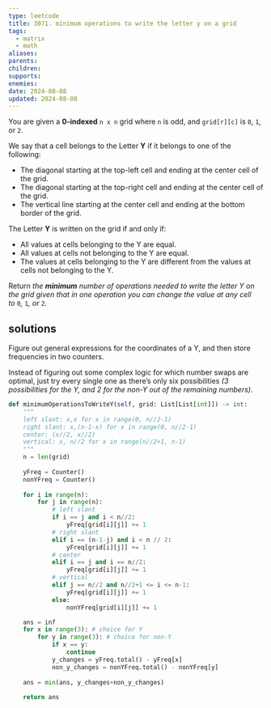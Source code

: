 ```yaml
---
type: leetcode
title: 3071. minimum operations to write the letter y on a grid
tags:
  - matrix
  - math
aliases: 
parents: 
children: 
supports: 
enemies: 
date: 2024-08-08
updated: 2024-08-08
---
```


You are given a **0-indexed** `n x n` grid where `n` is odd, and `grid[r][c]` is `0`, `1`, or `2`.

We say that a cell belongs to the Letter **Y** if it belongs to one of the following:

- The diagonal starting at the top-left cell and ending at the center cell of the grid.
- The diagonal starting at the top-right cell and ending at the center cell of the grid.
- The vertical line starting at the center cell and ending at the bottom border of the grid.

The Letter **Y** is written on the grid if and only if:

- All values at cells belonging to the Y are equal.
- All values at cells not belonging to the Y are equal.
- The values at cells belonging to the Y are different from the values at cells not belonging to the Y.

Return _the **minimum** number of operations needed to write the letter Y on the grid given that in one operation you can change the value at any cell to_ `0`_,_ `1`_,_ _or_ `2`_._

## solutions

Figure out general expressions for the coordinates of a Y, and then store frequencies in two counters.

Instead of figuring out some complex logic for which number swaps are optimal, just try every single one as there’s only six possibilities _(3 possibilities for the Y, and 2 for the non-Y out of the remaining numbers)_.

```python
def minimumOperationsToWriteY(self, grid: List[List[int]]) -> int:
	"""
	left slant: x,x for x in range(0, n//2-1)
	right slant: x,(n-1-x) for x in range(0, n//2-1)
	center: (x//2, x//2)
	vertical: x, n//2 for x in range(n//2+1, n-1)
	"""
	n = len(grid)
	  
	yFreq = Counter()
	nonYFreq = Counter()
	  
	for i in range(n):
		for j in range(n):
			# left slant
			if i == j and i < n//2:
				yFreq[grid[i][j]] += 1
			# right slant
			elif i == (n-1-j) and i < n // 2:
				yFreq[grid[i][j]] += 1
			# center
			elif i == j and i == n//2:
				yFreq[grid[i][j]] += 1
			# vertical
			elif j == n//2 and n//2+1 <= i <= n-1:
				yFreq[grid[i][j]] += 1
			else:
				nonYFreq[grid[i][j]] += 1

	ans = inf
	for x in range(3): # choice for Y
		for y in range(3): # choice for non-Y
			if x == y:
				continue
			y_changes = yFreq.total() - yFreq[x]
			non_y_changes = nonYFreq.total() - nonYFreq[y]
	  
	ans = min(ans, y_changes+non_y_changes)
	
	return ans
```
